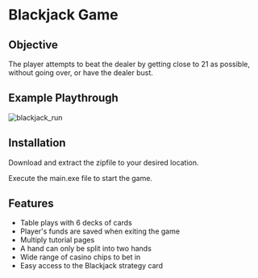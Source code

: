 # Blackjack Game

## Objective
The player attempts to beat the dealer by getting close to 21 as possible, without going over, or have the dealer bust.

## Example Playthrough 
![blackjack_run](https://user-images.githubusercontent.com/31776718/208351380-d703d02a-e816-44c5-bddd-973bbd45613e.gif)


## Installation
Download and extract the zipfile to your desired location.

Execute the main.exe file to start the game.

## Features
- Table plays with 6 decks of cards
- Player's funds are saved when exiting the game
- Multiply tutorial pages
- A hand can only be split into two hands
- Wide range of casino chips to bet in
- Easy access to the Blackjack strategy card




    

